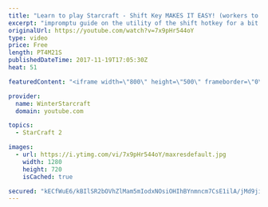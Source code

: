 ```yaml
---
title: "Learn to play Starcraft - Shift Key MAKES IT EASY! (workers to gas, waypoints, ctrl grps, moving)"
excerpt: "impromptu guide on the utility of the shift hotkey for a bit of everything"
originalUrl: https://youtube.com/watch?v=7x9pHr544oY
type: video
price: Free
length: PT4M21S
publishedDateTime: 2017-11-19T17:05:30Z
heat: 51

featuredContent: "<iframe width=\"800\" height=\"500\" frameborder=\"0\" src=\"https://www.youtube.com/embed/7x9pHr544oY\" allow=\"accelerometer; autoplay; encrypted-media; gyroscope; picture-in-picture\" allowfullscreen></iframe>"

provider:
  name: WinterStarcraft
  domain: youtube.com

topics:
  - StarCraft 2

images:
  - url: https://i.ytimg.com/vi/7x9pHr544oY/maxresdefault.jpg
    width: 1280
    height: 720
    isCached: true

secured: "kECfWuE6/kBIlSR2bOVhZlMam5mIodxNOsiOHIhBYnmncm7CsE1ilA/jMd9ji1KjlFZoeJ/5pSJYigVJ8JeQ9fsdrRinvAUoEJ9JE3Rc7M5ocjk2AH7+Bgi8eLXYkbhHjlC/6SqxH46DSeuuCZExXPx8rUXUD0h7vqDch/3q2dR6/G39CMrzL46nw/ELf/DE4JPo+o4hMdUbd2PzgXb3IFzS6YY8Gha0wU/ucq0MuUn+l+B9MJVyxwHBrs+mZ4e95+GhGIYdanOKcEFd61nNWKIT3W4Wf3n3Zwy9VxkvPPVTH64BAwZ+eIgN9RbcJD7R3N5jmr/qyPbtDpEYNRACOjmQ0/B6yjAPX8rItIcmQRyrcZrWnqLtf1lJ9X5JYt74NIJuJTltVWozvcN3bIdi1Un3CBG0SaXfQhCiqqzt2Qs=;scp7QPgChlqMrIkM1XQa+g=="
---
```


